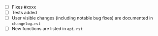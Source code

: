 <!-- Feel free to remove check-list items aren't relevant to your change -->

- [ ] Fixes #xxxx
- [ ] Tests added
- [ ] User visible changes (including notable bug fixes) are documented in `changelog.rst`
- [ ] New functions are listed in `api.rst`

